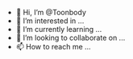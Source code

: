 - 👋 Hi, I’m @Toonbody
- 👀 I’m interested in ...
- 🌱 I’m currently learning ...
- 💞️ I’m looking to collaborate on ...
- 📫 How to reach me ...

<!---
Toonbody/Toonbody is a ✨ special ✨ repository because its `README.md` (this file) appears on your GitHub profile.
You can click the Preview link to take a look at your changes.
--->
